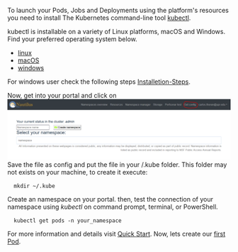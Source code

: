 To launch your Pods, Jobs and Deployments using the platform's resources you need to install The Kubernetes command-line tool [kubectl](https://kubernetes.io/docs/tasks/tools/).

kubectl is installable on a variety of Linux platforms, macOS and Windows. Find your preferred operating system below.
* [linux](https://kubernetes.io/docs/tasks/tools/install-kubectl-linux/)
* [macOS](https://kubernetes.io/docs/tasks/tools/install-kubectl-macos/)
* [windows](https://kubernetes.io/docs/tasks/tools/install-kubectl-windows/)

For windows user check the following steps [Installetion-Steps](https://github.com/CarlosTheran/NautilusTutorial/blob/main/installing%20kubectl/windows-users.md).

Now, get into your portal and click on ![GetConfig](https://github.com/CarlosTheran/NautilusTutorial/blob/main/img/get_config.PNG)
Save the file as config and put the file in your /.kube folder. This folder may not exists on your machine, to create it execute: 
```
  mkdir ~/.kube
```
Create an namespace on your portal. then, test the connection of your namespace using *kubectl* on command prompt, terminal, or PowerShell.
```
  kubectl get pods -n your_namespace
```

For more information and details visit [Quick Start](https://ucsd-prp.gitlab.io/userdocs/start/quickstart/). Now, lets create our [first Pod](https://github.com/CarlosTheran/NautilusTutorial/blob/main/creating%20executing%20a%20pod/kubectl_pods.md).


